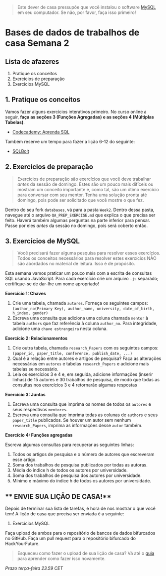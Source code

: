 > Este dever de casa pressupõe que você instalou o software [MySQL](https://dev.mysql.com/downloads/installer/) em seu computador. Se não, por favor, faça isso primeiro!

# Bases de dados de trabalhos de casa Semana 2

## **Lista de afazeres**

1. Pratique os conceitos
2. Exercícios de preparação
3. Exercícios MySQL

## 1. **Pratique os conceitos**

Vamos fazer alguns exercícios interativos primeiro. No curso online a seguir, **faça as seções 3 (Funções Agregadas) e as seções 4 (Múltiplas Tabelas)**.

- [Codecademy: Aprenda SQL](https://www.codecademy.com/learn/learn-sql)

Também reserve um tempo para fazer a lição 6-12 do seguinte:

- [SQLBolt](https://sqlbolt.com/lesson/select_queries_with_joins)

## 2. **Exercícios de preparação**

> Exercícios de preparação são exercícios que você deve trabalhar _antes_ da sessão de domingo. Estes são um pouco mais difíceis ou mostram um conceito importante e, como tal, são um ótimo exercício para conversar com seu mentor. Tenha uma solução pronta até domingo, pois pode ser solicitado que você mostre o que fez.

Dentro do seu fork `databases`, vá para a pasta `Week2`. Dentro dessa pasta, navegue até o arquivo `QA_PREP_EXERCISE.md` que explica o que precisa ser feito. Haverá também algumas perguntas na parte inferior para pensar. Passe por eles _antes_ da sessão no domingo, pois será coberto então.

## 3. **Exercícios de MySQL**

> Você precisará fazer alguma pesquisa para resolver esses exercícios. Todos os conceitos necessários para resolver
> estes exercícios NÃO são abordados no material de leitura. Isso é de propósito.

Esta semana vamos praticar um pouco mais com a escrita de consultas SQL usando JavaScript. Para cada exercício crie um arquivo `.js` separado; certifique-se de dar-lhe um nome apropriado!

**Exercício 1: Chaves**

1. Crie uma tabela, chamada `autores`. Forneça os seguintes campos: `(author_no(Primary Key), author_name, university, date_of_birth, h_index, gender)`
2. Escreva uma consulta que adiciona uma coluna chamada `mentor` à tabela `authors` que faz referência à coluna `author_no`.
   Para integridade, adicione uma `chave estrangeira` nesta coluna.

**Exercício 2: Relacionamentos**

1. Crie outra tabela, chamada `research_Papers` com os seguintes campos: `(paper_id, paper_title, conference, publish_date, ...)`
2. Qual é a relação entre autores e artigos de pesquisa? Faça as alterações necessárias em `autores` e
   tabelas `research_Papers` e adicione mais tabelas se necessário.
3. Leia os exercícios 3 e 4 e, em seguida, adicione informações (inserir linhas) de 15 autores e 30 trabalhos de pesquisa, de modo que
   todas as consultas nos exercícios 3 e 4 retornarão algumas respostas

**Exercício 3: Juntas**

1. Escreva uma consulta que imprima os nomes de todos os `autores` e seus respectivos `mentores`.
2. Escreva uma consulta que imprima todas as colunas de `authors` e seus `paper_title` publicados.
   Se houver um autor sem nenhum `research_Papers`, imprima as informações desse `autor` também.

**Exercício 4: Funções agregadas**

Escreva algumas consultas para recuperar as seguintes linhas:

1. Todos os artigos de pesquisa e o número de autores que escreveram esse artigo.
2. Soma dos trabalhos de pesquisa publicados por todas as autoras.
3. Média do índice h de todos os autores por universidade.
4. Soma dos trabalhos de pesquisa dos autores por universidade.
5. Mínimo e máximo do índice h de todos os autores por universidade.

## ** ENVIE SUA LIÇÃO DE CASA!**

Depois de terminar sua lista de tarefas, é hora de nos mostrar o que você tem! A lição de casa que precisa ser enviada é a seguinte:

1. Exercícios MySQL

Faça upload de ambos para o repositório de bancos de dados bifurcados no GitHub. Faça um pull request para o repositório bifurcado do HackYourFuture.

> Esqueceu como fazer o upload de sua lição de casa? Vá até o [guia](../hand-in-homework-guide.md) para aprender como fazer isso novamente.

_Prazo terça-feira 23.59 CET_
